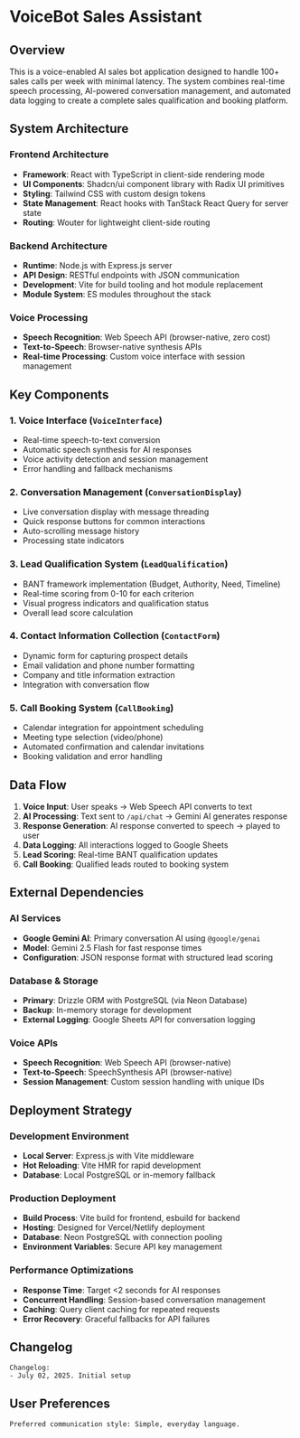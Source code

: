 # VoiceBot Sales Assistant

## Overview

This is a voice-enabled AI sales bot application designed to handle 100+ sales calls per week with minimal latency. The system combines real-time speech processing, AI-powered conversation management, and automated data logging to create a complete sales qualification and booking platform.

## System Architecture

### Frontend Architecture
- **Framework**: React with TypeScript in client-side rendering mode
- **UI Components**: Shadcn/ui component library with Radix UI primitives
- **Styling**: Tailwind CSS with custom design tokens
- **State Management**: React hooks with TanStack React Query for server state
- **Routing**: Wouter for lightweight client-side routing

### Backend Architecture
- **Runtime**: Node.js with Express.js server
- **API Design**: RESTful endpoints with JSON communication
- **Development**: Vite for build tooling and hot module replacement
- **Module System**: ES modules throughout the stack

### Voice Processing
- **Speech Recognition**: Web Speech API (browser-native, zero cost)
- **Text-to-Speech**: Browser-native synthesis APIs
- **Real-time Processing**: Custom voice interface with session management

## Key Components

### 1. Voice Interface (`VoiceInterface`)
- Real-time speech-to-text conversion
- Automatic speech synthesis for AI responses
- Voice activity detection and session management
- Error handling and fallback mechanisms

### 2. Conversation Management (`ConversationDisplay`)
- Live conversation display with message threading
- Quick response buttons for common interactions
- Auto-scrolling message history
- Processing state indicators

### 3. Lead Qualification System (`LeadQualification`)
- BANT framework implementation (Budget, Authority, Need, Timeline)
- Real-time scoring from 0-10 for each criterion
- Visual progress indicators and qualification status
- Overall lead score calculation

### 4. Contact Information Collection (`ContactForm`)
- Dynamic form for capturing prospect details
- Email validation and phone number formatting
- Company and title information extraction
- Integration with conversation flow

### 5. Call Booking System (`CallBooking`)
- Calendar integration for appointment scheduling
- Meeting type selection (video/phone)
- Automated confirmation and calendar invitations
- Booking validation and error handling

## Data Flow

1. **Voice Input**: User speaks → Web Speech API converts to text
2. **AI Processing**: Text sent to `/api/chat` → Gemini AI generates response
3. **Response Generation**: AI response converted to speech → played to user
4. **Data Logging**: All interactions logged to Google Sheets
5. **Lead Scoring**: Real-time BANT qualification updates
6. **Call Booking**: Qualified leads routed to booking system

## External Dependencies

### AI Services
- **Google Gemini AI**: Primary conversation AI using `@google/genai`
- **Model**: Gemini 2.5 Flash for fast response times
- **Configuration**: JSON response format with structured lead scoring

### Database & Storage
- **Primary**: Drizzle ORM with PostgreSQL (via Neon Database)
- **Backup**: In-memory storage for development
- **External Logging**: Google Sheets API for conversation logging

### Voice APIs
- **Speech Recognition**: Web Speech API (browser-native)
- **Text-to-Speech**: SpeechSynthesis API (browser-native)
- **Session Management**: Custom session handling with unique IDs

## Deployment Strategy

### Development Environment
- **Local Server**: Express.js with Vite middleware
- **Hot Reloading**: Vite HMR for rapid development
- **Database**: Local PostgreSQL or in-memory fallback

### Production Deployment
- **Build Process**: Vite build for frontend, esbuild for backend
- **Hosting**: Designed for Vercel/Netlify deployment
- **Database**: Neon PostgreSQL with connection pooling
- **Environment Variables**: Secure API key management

### Performance Optimizations
- **Response Time**: Target <2 seconds for AI responses
- **Concurrent Handling**: Session-based conversation management
- **Caching**: Query client caching for repeated requests
- **Error Recovery**: Graceful fallbacks for API failures

## Changelog

```
Changelog:
- July 02, 2025. Initial setup
```

## User Preferences

```
Preferred communication style: Simple, everyday language.
```